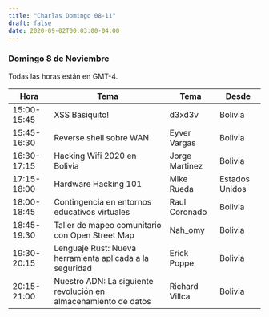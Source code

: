 ```yaml
---
title: "Charlas Domingo 08-11"
draft: false
date: 2020-09-02T00:03:00-04:00
---
```


### Domingo 8 de Noviembre

Todas las horas están en GMT-4.

| Hora | Tema | Tema | Desde |
| --- | --- | --- | --- |
| 15:00-15:45 | XSS Basiquito! | d3xd3v | Bolivia |
| 15:45-16:30 | Reverse shell sobre WAN | Eyver Vargas | Bolivia |
| 16:30-17:15 | Hacking Wifi 2020 en Bolivia | Jorge Martinez | Bolivia |
| 17:15-18:00 | Hardware Hacking 101 | Mike Rueda | Estados Unidos |
| 18:00-18:45 | Contingencia en entornos educativos virtuales | Raul Coronado | Bolivia |
| 18:45-19:30 | Taller de mapeo comunitario con Open Street Map | Nah_omy | Bolivia |
| 19:30-20:15 | Lenguaje Rust: Nueva herramienta aplicada a la seguridad | Erick Poppe | Bolivia |
| 20:15-21:00 | Nuestro ADN: La siguiente revolución en almacenamiento de datos | Richard Villca | Bolivia |
